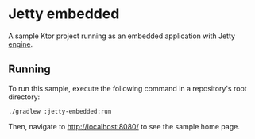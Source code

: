 # Jetty embedded

A sample Ktor project running as an embedded application with Jetty [engine](https://ktor.io/docs/engines.html).

## Running

To run this sample, execute the following command in a repository's root directory:

```bash
./gradlew :jetty-embedded:run
```
 
Then, navigate to [http://localhost:8080/](http://localhost:8080/) to see the sample home page.

